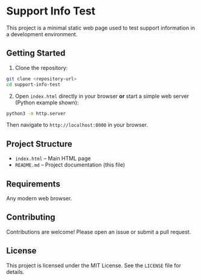 # Support Info Test

This project is a minimal static web page used to test support information in a development environment.

## Getting Started

1. Clone the repository:

```bash
git clone <repository-url>
cd support-info-test
```

2. Open `index.html` directly in your browser **or** start a simple web server (Python example shown):

```bash
python3 -m http.server
```

Then navigate to `http://localhost:8000` in your browser.

## Project Structure

- `index.html` – Main HTML page
- `README.md` – Project documentation (this file)

## Requirements

Any modern web browser.

## Contributing

Contributions are welcome! Please open an issue or submit a pull request.

## License

This project is licensed under the MIT License. See the `LICENSE` file for details.

